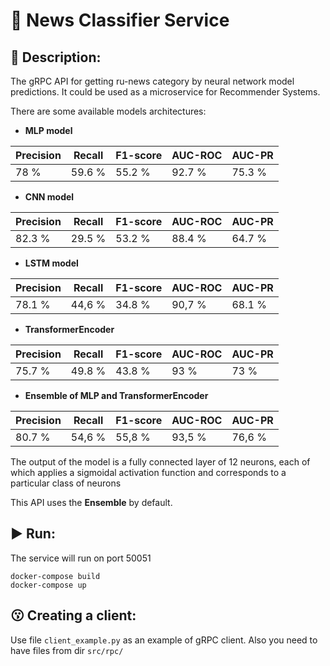 # 📰 News Classifier Service

## 📖 Description:
The gRPC API for getting ru-news category by neural network model predictions. It could be used as a microservice for Recommender Systems.

There are some available models architectures:
- **MLP model**

| Precision | Recall | F1-score | AUC-ROC | AUC-PR |
| --------- |--------|----------|---------|--------|
| 78 %      | 59.6 % | 55.2 %   | 92.7 %  | 75.3 % |

- **CNN model**

| Precision | Recall | F1-score | AUC-ROC | AUC-PR |
|-----------|--------|----------|---------|--------|
| 82.3 %    | 29.5 % | 53.2 %   | 88.4 %  | 64.7 % |

- **LSTM model**

| Precision | Recall | F1-score | AUC-ROC | AUC-PR |
|-----------|--------|----------|---------|--------|
| 78.1 %    | 44,6 % | 34.8 %   | 90,7 %  | 68.1 % |

- **TransformerEncoder**

| Precision | Recall | F1-score | AUC-ROC | AUC-PR |
|-----------|--------|----------|---------|--------|
| 75.7 %    | 49.8 % | 43.8 %   | 93 %    | 73 %   |

- **Ensemble of MLP and TransformerEncoder**

| Precision | Recall | F1-score | AUC-ROC | AUC-PR |
|-----------|--------|----------|---------|--------|
| 80.7 %    | 54,6 % | 55,8 %   | 93,5 %  | 76,6 % |



The output of the model is a fully connected layer of 12 neurons, each of which applies a sigmoidal activation function and corresponds to a particular class of neurons


This API uses the **Ensemble** by default.


## ▶️ Run:
The service will run on port 50051
```
docker-compose build
docker-compose up
```
## 😗 Creating a client:

Use file `client_example.py` as an example of gRPC client. Also you need to have files from dir `src/rpc/` 
